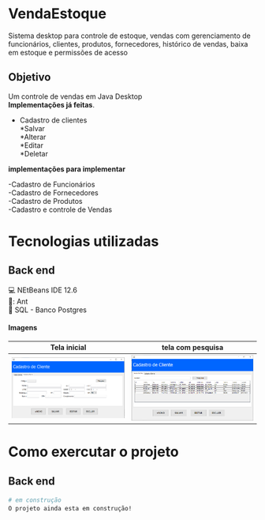 # VendaEstoque
 Sistema desktop para controle de estoque, vendas com gerenciamento de funcionários, clientes, produtos, fornecedores, histórico de vendas, baixa em estoque e permissões de acesso

## Objetivo
 Um controle de vendas em Java Desktop<br> 
<strong>Implementações já feitas</strong>.<br> 
 
 - Cadastro de clientes<br> 
   *Salvar<br> 
   *Alterar<br> 
   *Editar<br> 
   *Deletar<br> 

<strong> implementações para implementar</strong>
 
 -Cadastro de Funcionários<br> 
 -Cadastro de Fornecedores<br> 
 -Cadastro de Produtos<br> 
 -Cadastro e controle de Vendas

# Tecnologias utilizadas
## Back end
:computer: NEtBeans IDE 12.6 <br>
🐜: Ant<br>
:bank: SQL - Banco Postgres <br>

#### Imagens

Tela inicial | tela com pesquisa
------------ | -------------
  ![imsgr2](https://github.com/MauroDegaspari/VendaEstoque/blob/master/cliente.PNG) | ![imsgr](https://github.com/MauroDegaspari/VendaEstoque/blob/master/cliente2.PNG)

# Como exercutar o projeto
## Back end
```bash
# em construção
O projeto ainda esta em construção!

